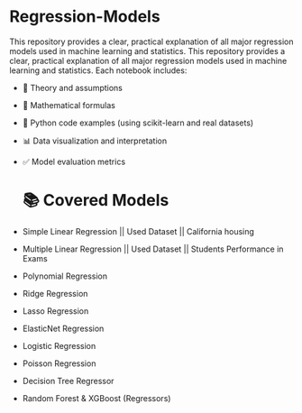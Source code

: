 # Regression-Models
This repository provides a clear, practical explanation of all major regression models used in machine learning and statistics.
This repository provides a clear, practical explanation of all major regression models used in machine learning and statistics. Each notebook includes:

- 📌 Theory and assumptions
- 🔢 Mathematical formulas
- 🧪 Python code examples (using scikit-learn and real datasets)
- 📊 Data visualization and interpretation
- ✅ Model evaluation metrics

  # 📚 Covered Models

- Simple Linear Regression || Used Dataset || California housing
- Multiple Linear Regression || Used Dataset || Students Performance in Exams
- Polynomial Regression
- Ridge Regression
- Lasso Regression
- ElasticNet Regression
- Logistic Regression
- Poisson Regression
- Decision Tree Regressor
- Random Forest & XGBoost (Regressors)
